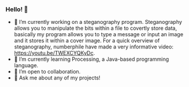 ### Hello! 👋

- 🔭 I’m currently working on a steganography program. Steganography allows you to manipulate the bits within a file to covertly store data, basically my program allows you to type a message or input an image and it stores it within a cover image. For a quick overview of steganography, numberphile have made a very informative video: https://youtu.be/TWEXCYQKyDc.
- 🌱 I’m currently learning Processing, a Java-based programming language.
- 👯 I’m open to collaboration.
- 💬 Ask me about any of my projects!
